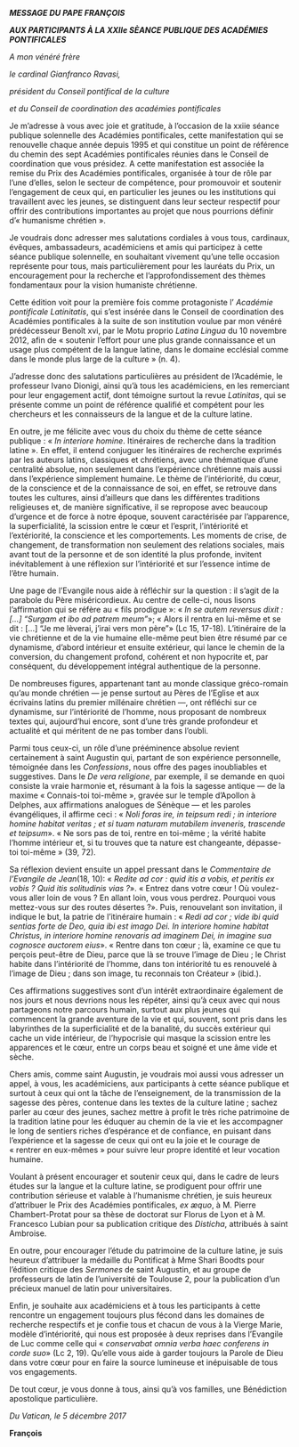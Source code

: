 ***MESSAGE DU PAPE FRANÇOIS***

***AUX PARTICIPANTS À LA XXIIe SÈANCE PUBLIQUE DES ACADÉMIES PONTIFICALES***

*A mon vénéré frère*

*le cardinal Gianfranco Ravasi,*

*président du Conseil pontifical de la culture*

*et du Conseil de coordination des académies pontificales*

Je m’adresse à vous avec joie et gratitude, à l’occasion de la xxiie séance publique solennelle des Académies pontificales, cette manifestation qui se renouvelle chaque année depuis 1995 et qui constitue un point de référence du chemin des sept Académies pontificales réunies dans le Conseil de coordination que vous présidez. A cette manifestation est associée la remise du Prix des Académies pontificales, organisée à tour de rôle par l’une d’elles, selon le secteur de compétence, pour promouvoir et soutenir l’engagement de ceux qui, en particulier les jeunes ou les institutions qui travaillent avec les jeunes, se distinguent dans leur secteur respectif pour offrir des contributions importantes au projet que nous pourrions définir d’« humanisme chrétien ».

Je voudrais donc adresser mes salutations cordiales à vous tous, cardinaux, évêques, ambassadeurs, académiciens et amis qui participez à cette séance publique solennelle, en souhaitant vivement qu’une telle occasion représente pour tous, mais particulièrement pour les lauréats du Prix, un encouragement pour la recherche et l’approfondissement des thèmes fondamentaux pour la vision humaniste chrétienne.

Cette édition voit pour la première fois comme protagoniste l’ *Académie pontificale Latinitatis*, qui s’est insérée dans le Conseil de coordination des Académies pontificales à la suite de son institution voulue par mon vénéré prédécesseur Benoît xvi, par le Motu proprio *Latina Lingua* du 10 novembre 2012, afin de « soutenir l’effort pour une plus grande connaissance et un usage plus compétent de la langue latine, dans le domaine ecclésial comme dans le monde plus large de la culture » (n. 4).

J’adresse donc des salutations particulières au président de l’Académie, le professeur Ivano Dionigi, ainsi qu’à tous les académiciens, en les remerciant pour leur engagement actif, dont témoigne surtout la revue *Latinitas*, qui se présente comme un point de référence qualifié et compétent pour les chercheurs et les connaisseurs de la langue et de la culture latine.

En outre, je me félicite avec vous du choix du thème de cette séance publique : « *In interiore homine*. Itinéraires de recherche dans la tradition latine ». En effet, il entend conjuguer les itinéraires de recherche exprimés par les auteurs latins, classiques et chrétiens, avec une thématique d’une centralité absolue, non seulement dans l’expérience chrétienne mais aussi dans l’expérience simplement humaine. Le thème de l’intériorité, du cœur, de la conscience et de la connaissance de soi, en effet, se retrouve dans toutes les cultures, ainsi d’ailleurs que dans les différentes traditions religieuses et, de manière significative, il se repropose avec beaucoup d’urgence et de force à notre époque, souvent caractérisée par l’apparence, la superficialité, la scission entre le cœur et l’esprit, l’intériorité et l’extériorité, la conscience et les comportements. Les moments de crise, de changement, de transformation non seulement des relations sociales, mais avant tout de la personne et de son identité la plus profonde, invitent inévitablement à une réflexion sur l’intériorité et sur l’essence intime de l’être humain.

Une page de l’Evangile nous aide à réfléchir sur la question : il s’agit de la parabole du Père miséricordieux. Au centre de celle-ci, nous lisons l’affirmation qui se réfère au « fils prodigue »: « *In se autem reversus dixit : […] “Surgam et ibo ad patrem meum”*»; « Alors il rentra en lui-même et se dit : […] “Je me lèverai, j’irai vers mon père”» (Lc 15, 17-18). L’itinéraire de la vie chrétienne et de la vie humaine elle-même peut bien être résumé par ce dynamisme, d’abord intérieur et ensuite extérieur, qui lance le chemin de la conversion, du changement profond, cohérent et non hypocrite et, par conséquent, du développement intégral authentique de la personne.

De nombreuses figures, appartenant tant au monde classique gréco-romain qu’au monde chrétien — je pense surtout au Pères de l’Eglise et aux écrivains latins du premier millénaire chrétien —, ont réfléchi sur ce dynamisme, sur l’intériorité de l’homme, nous proposant de nombreux textes qui, aujourd’hui encore, sont d’une très grande profondeur et actualité et qui méritent de ne pas tomber dans l’oubli.

Parmi tous ceux-ci, un rôle d’une prééminence absolue revient certainement à saint Augustin qui, partant de son expérience personnelle, témoignée dans les *Confessions*, nous offre des pages inoubliables et suggestives. Dans le *De vera religione*, par exemple, il se demande en quoi consiste la vraie harmonie et, résumant à la fois la sagesse antique — de la maxime « Connais-toi toi-même », gravée sur le temple d’Apollon à Delphes, aux affirmations analogues de Sénèque — et les paroles évangéliques, il affirme ceci : « *Noli foras ire, in teipsum redi ; in interiore homine habitat veritas ; et si tuam naturam mutabilem inveneris, trascende et teipsum*». « Ne sors pas de toi, rentre en toi-même ; la vérité habite l’homme intérieur et, si tu trouves que ta nature est changeante, dépasse-toi toi-même » (39, 72).

Sa réflexion devient ensuite un appel pressant dans le *Commentaire de l’Evangile de Jean*(18, 10): « *Redite ad cor : quid itis a vobis, et peritis ex vobis ? Quid itis solitudinis vias ?*». « Entrez dans votre cœur ! Où voulez-vous aller loin de vous ? En allant loin, vous vous perdrez. Pourquoi vous mettez-vous sur des routes désertes ?». Puis, renouvelant son invitation, il indique le but, la patrie de l’itinéraire humain : « *Redi ad cor ; vide ibi quid sentias forte de Deo, quia ibi est imago Dei. In interiore homine habitat Christus, in interiore homine renovaris ad imaginem Dei, in imagine sua cognosce auctorem eius*». « Rentre dans ton cœur ; là, examine ce que tu perçois peut-être de Dieu, parce que là se trouve l’image de Dieu ; le Christ habite dans l’intériorité de l’homme, dans ton intériorité tu es renouvelé à l’image de Dieu ; dans son image, tu reconnais ton Créateur » (ibid.).

Ces affirmations suggestives sont d’un intérêt extraordinaire également de nos jours et nous devrions nous les répéter, ainsi qu’à ceux avec qui nous partageons notre parcours humain, surtout aux plus jeunes qui commencent la grande aventure de la vie et qui, souvent, sont pris dans les labyrinthes de la superficialité et de la banalité, du succès extérieur qui cache un vide intérieur, de l’hypocrisie qui masque la scission entre les apparences et le cœur, entre un corps beau et soigné et une âme vide et sèche.

Chers amis, comme saint Augustin, je voudrais moi aussi vous adresser un appel, à vous, les académiciens, aux participants à cette séance publique et surtout à ceux qui ont la tâche de l’enseignement, de la transmission de la sagesse des pères, contenue dans les textes de la culture latine ; sachez parler au cœur des jeunes, sachez mettre à profit le très riche patrimoine de la tradition latine pour les éduquer au chemin de la vie et les accompagner le long de sentiers riches d’espérance et de confiance, en puisant dans l’expérience et la sagesse de ceux qui ont eu la joie et le courage de « rentrer en eux-mêmes » pour suivre leur propre identité et leur vocation humaine.

Voulant à présent encourager et soutenir ceux qui, dans le cadre de leurs études sur la langue et la culture latine, se prodiguent pour offrir une contribution sérieuse et valable à l’humanisme chrétien, je suis heureux d’attribuer le Prix des Académies pontificales, *ex æquo*, à M. Pierre Chambert-Protat pour sa thèse de doctorat sur Florus de Lyon et à M. Francesco Lubian pour sa publication critique des *Disticha*, attribués à saint Ambroise.

En outre, pour encourager l’étude du patrimoine de la culture latine, je suis heureux d’attribuer la médaille du Pontificat à Mme Shari Boodts pour l’édition critique des *Sermones* de saint Augustin, et au groupe de professeurs de latin de l’université de Toulouse 2, pour la publication d’un précieux manuel de latin pour universitaires.

Enfin, je souhaite aux académiciens et à tous les participants à cette rencontre un engagement toujours plus fécond dans les domaines de recherche respectifs et je confie tous et chacun de vous à la Vierge Marie, modèle d’intériorité, qui nous est proposée à deux reprises dans l’Evangile de Luc comme celle qui « *conservabat omnia verba haec conferens in corde suo*» (Lc 2, 19). Qu’elle vous aide à garder toujours la Parole de Dieu dans votre cœur pour en faire la source lumineuse et inépuisable de tous vos engagements.

De tout cœur, je vous donne à tous, ainsi qu’à vos familles, une Bénédiction apostolique particulière.

*Du Vatican, le 5 décembre 2017*

**François**